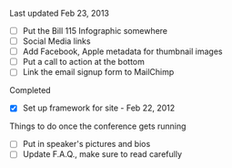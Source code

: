Last updated Feb 23, 2013

- [ ] Put the Bill 115 Infographic somewhere
- [ ] Social Media links
- [ ] Add Facebook, Apple metadata for thumbnail images
- [ ] Put a call to action at the bottom
- [ ] Link the email signup form to MailChimp

Completed

- [x] Set up framework for site - Feb 22, 2012

Things to do once the conference gets running

- [ ] Put in speaker's pictures and bios
- [ ] Update F.A.Q., make sure to read carefully